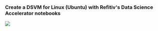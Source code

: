 ### Create a DSVM for Linux (Ubuntu) with Refitiv's Data Science Accelerator notebooks

<a href="https://portal.azure.com/#create/Microsoft.Template/uri/https%3A%2F%2Fraw.githubusercontent.com%2Frangelife%2FDataScienceVM%2Fmaster%2FExtensions%2FBigDL%2Fazuredeploy.json" target="_blank">
    <img src="http://azuredeploy.net/deploybutton.png"/>
</a>
